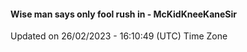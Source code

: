 #### Wise man says only fool rush in - McKidKneeKaneSir
Updated on 26/02/2023 - 16:10:49 (UTC) Time Zone
